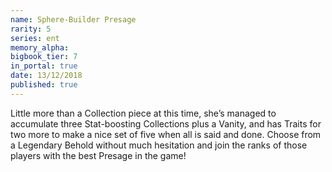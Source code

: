 ```yaml
---
name: Sphere-Builder Presage
rarity: 5
series: ent
memory_alpha:
bigbook_tier: 7
in_portal: true
date: 13/12/2018
published: true
---
```


Little more than a Collection piece at this time, she’s managed to accumulate three Stat-boosting Collections plus a Vanity, and has Traits for two more to make a nice set of five when all is said and done. Choose from a Legendary Behold without much hesitation and join the ranks of those players with the best Presage in the game!
